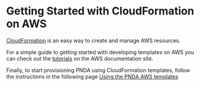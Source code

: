 # Getting Started with CloudFormation on AWS

[CloudFormation](https://aws.amazon.com/cloudformation) is an easy way to create and manage AWS resources.

For a simple guide to getting started with developing templates on AWS you can check out the [tutorials](http://docs.aws.amazon.com/AWSCloudFormation/latest/UserGuide/GettingStarted.html) on the AWS documentation site.

Finally, to start provisioning PNDA using CloudFormation templates, follow the instructions in the following page [Using the PNDA AWS templates](../repos/pnda-aws-templates/README.md)
